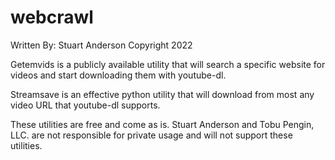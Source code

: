 # webcrawl
Written By: Stuart Anderson
Copyright 2022


Getemvids is a publicly available utility that will search a specific website for videos and start downloading them with youtube-dl.

Streamsave is an effective python utility that will download from most any video URL that youtube-dl supports.


These utilities are free and come as is.  Stuart Anderson and Tobu Pengin, LLC. are not responsible for private usage and will not support these utilities.
